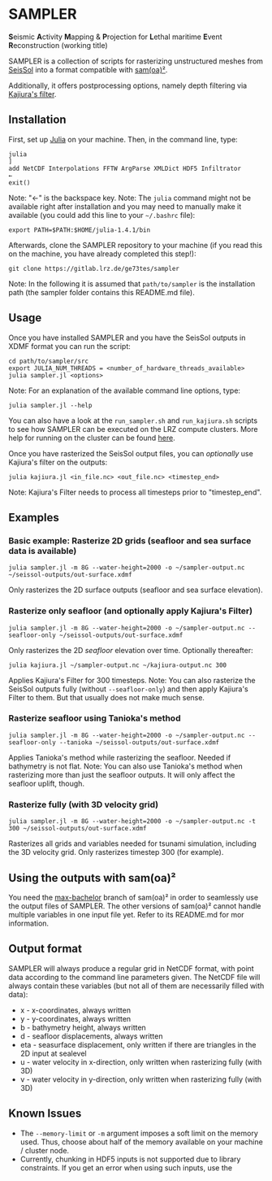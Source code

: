 # SAMPLER
**S**eismic **A**ctivity **M**apping & **P**rojection for **L**ethal maritime **E**vent **R**econstruction (working title)

SAMPLER is a collection of scripts for rasterizing unstructured meshes from [SeisSol][1] into a format compatible with [sam(oa)²][2].

Additionally, it offers postprocessing options, namely depth filtering via [Kajiura's filter][3].

## Installation
First, set up [Julia][4] on your machine.
Then, in the command line, type:

    julia
    ]
    add NetCDF Interpolations FFTW ArgParse XMLDict HDF5 Infiltrator
    ←
    exit()

Note: "←" is the backspace key.
Note: The `julia` command might not be available right after installation and you may need to manually make it available (you could add this line to your `~/.bashrc` file):

    export PATH=$PATH:$HOME/julia-1.4.1/bin

Afterwards, clone the SAMPLER repository to your machine (if you read this on the machine, you have already completed this step!):

    git clone https://gitlab.lrz.de/ge73tes/sampler

Note: In the following it is assumed that `path/to/sampler` is the installation path (the sampler folder contains this README.md file). 

## Usage
Once you have installed SAMPLER and you have the SeisSol outputs in XDMF format you can run the script:

    cd path/to/sampler/src
    export JULIA_NUM_THREADS = <number_of_hardware_threads_available>
    julia sampler.jl <options>

Note: For an explanation of the available command line options, type:

    julia sampler.jl --help

You can also have a look at the `run_sampler.sh` and `run_kajiura.sh` scripts to see how SAMPLER can be executed on the LRZ compute clusters.
More help for running on the cluster can be found [here][5].

Once you have rasterized the SeisSol output files, you can _optionally_ use Kajiura's filter on the outputs:

    julia kajiura.jl <in_file.nc> <out_file.nc> <timestep_end>

Note: Kajiura's Filter needs to process all timesteps prior to "timestep_end".

## Examples
### Basic example: Rasterize 2D grids (seafloor and sea surface data is available)

    julia sampler.jl -m 8G --water-height=2000 -o ~/sampler-output.nc ~/seissol-outputs/out-surface.xdmf

Only rasterizes the 2D surface outputs (seafloor and sea surface elevation).

### Rasterize only seafloor (and optionally apply Kajiura's Filter)

    julia sampler.jl -m 8G --water-height=2000 -o ~/sampler-output.nc --seafloor-only ~/seissol-outputs/out-surface.xdmf
    
Only rasterizes the 2D _seafloor_ elevation over time. Optionally thereafter:
    
    julia kajiura.jl ~/sampler-output.nc ~/kajiura-output.nc 300

Applies Kajiura's Filter for 300 timesteps.
Note: You can also rasterize the SeisSol outputs fully (without `--seafloor-only`) and then apply Kajiura's Filter to them. But that usually does not make much sense.

### Rasterize seafloor using Tanioka's method

    julia sampler.jl -m 8G --water-height=2000 -o ~/sampler-output.nc --seafloor-only --tanioka ~/seissol-outputs/out-surface.xdmf

Applies Tanioka's method while rasterizing the seafloor. Needed if bathymetry is not flat.
Note: You can also use Tanioka's method when rasterizing more than just the seafloor outputs. 
It will only affect the seafloor uplift, though.

### Rasterize fully (with 3D velocity grid)

    julia sampler.jl -m 8G --water-height=2000 -o ~/sampler-output.nc -t 300 ~/seissol-outputs/out-surface.xdmf

Rasterizes all grids and variables needed for tsunami simulation, including the 3D velocity grid.
Only rasterizes timestep 300 (for example).

## Using the outputs with sam(oa)²
You need the [max-bachelor][6] branch of sam(oa)² in order to seamlessly use the output files of SAMPLER.
The other versions of sam(oa)² cannot handle multiple variables in one input file yet.
Refer to its README.md for mor information.

## Output format
SAMPLER will always produce a regular grid in NetCDF format, with point data according to the command line parameters given.
The NetCDF file will always contain these variables (but not all of them are necessarily filled with data):
* x - x-coordinates, always written
* y - y-coordinates, always written
* b - bathymetry height, always written
* d - seafloor displacements, always written
* eta - seasurface displacement, only written if there are triangles in the 2D input at sealevel
* u - water velocity in x-direction, only written when rasterizing fully (with 3D)
* v - water velocity in y-direction, only written when rasterizing fully (with 3D)

## Known Issues
* The `--memory-limit` or `-m` argument imposes a soft limit on the memory used. Thus, choose about half of the memory available on your machine / cluster node.
* Currently, chunking in HDF5 inputs is not supported due to library constraints. If you get an error when using such inputs, use the 


[1]: http://www.seissol.org/
[2]: https://gitlab.lrz.de/samoa/samoa
[3]: https://ci.nii.ac.jp/naid/120000866529/
[4]: https://julialang.org/downloads/
[5]: https://doku.lrz.de/display/PUBLIC/Running+serial+jobs+on+the+Linux-Cluster#RunningserialjobsontheLinuxCluster-Script-drivenSLURMjobs
[6]: https://gitlab.lrz.de/samoa/samoa/-/tree/max-bachelor